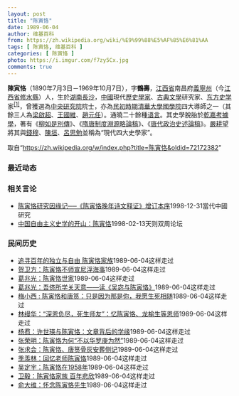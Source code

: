 ```yaml
---
layout: post
title: "陈寅恪"
date: 1989-06-04
author: 维基百科
from: https://zh.wikipedia.org/wiki/%E9%99%88%E5%AF%85%E6%81%AA
tags: [ 陈寅恪, 维基百科 ]
categories: [ 陈寅恪 ]
photo: https://i.imgur.com/f7zy5Cx.jpg
comments: true
---
```

<div class="mw-parser-output">
<p><b>陳寅恪</b>（1890年7月3日－1969年10月7日），字<b>鶴壽</b>，<a href="/wiki/%E6%B1%9F%E8%A5%BF%E7%9C%81" title="江西省">江西省</a>南昌府<a href="/wiki/%E4%B9%89%E5%AE%81%E5%B7%9E" title="义宁州">義寧州</a>（今<a href="/wiki/%E6%B1%9F%E8%A5%BF%E7%9C%81" title="江西省">江西省</a><a href="/wiki/%E4%BF%AE%E6%B0%B4%E5%8E%BF" title="修水县">修水縣</a>）人，生於<a href="/wiki/%E6%B9%96%E5%8D%97%E7%9C%81" title="湖南省">湖南</a><a href="/wiki/%E9%95%B7%E6%B2%99%E5%BA%9C" class="mw-redirect" title="長沙府">長沙</a>，<a href="/wiki/%E4%B8%AD%E5%9C%8B" title="中國">中國</a>現代<a href="/wiki/%E6%AD%B7%E5%8F%B2%E5%AD%B8%E5%AE%B6" class="mw-redirect" title="歷史學家">歷史學家</a>、<a href="/wiki/%E5%8F%A4%E5%85%B8%E6%96%87%E5%AD%B8" class="mw-redirect" title="古典文學">古典文學</a>研究家、<a href="/w/index.php?title=%E4%B8%9C%E6%96%B9%E5%8F%B2%E5%AD%A6&amp;action=edit&amp;redlink=1" class="new" title="东方史学（页面不存在）">东方史学</a>家<sup id="cite_ref-1" class="reference"><a href="#cite_note-1">[1]</a></sup>，曾獲選為<a href="/wiki/%E4%B8%AD%E5%A4%AE%E7%A0%94%E7%A9%B6%E9%99%A2" title="中央研究院">中央研究院</a>院士，亦為<a href="/wiki/%E6%B0%91%E5%88%9D%E6%99%82%E6%9C%9F" class="mw-redirect" title="民初時期">民初時期</a><a href="/wiki/%E6%B8%85%E8%8F%AF%E5%A4%A7%E5%AD%B8" class="mw-redirect" title="清華大學">清華大學</a><a href="/wiki/%E6%B8%85%E5%8D%8E%E5%A4%A7%E5%AD%A6%E5%9B%BD%E5%AD%A6%E7%A0%94%E7%A9%B6%E9%99%A2" class="mw-redirect" title="清华大学国学研究院">國學院</a>四大導師之一（其餘三人為<a href="/wiki/%E6%A2%81%E5%95%9F%E8%B6%85" class="mw-redirect" title="梁啟超">梁啟超</a>、<a href="/wiki/%E7%8E%8B%E5%9C%8B%E7%B6%AD" class="mw-redirect" title="王國維">王國維</a>、<a href="/wiki/%E8%B6%99%E5%85%83%E4%BB%BB" class="mw-redirect" title="趙元任">趙元任</a>）。通曉二十餘種<a href="/wiki/%E8%AA%9E%E8%A8%80" title="語言">语言</a>。其史學脫胎於<a href="/wiki/%E4%B9%BE%E5%98%89%E5%AD%B8%E6%B4%BE" title="乾嘉學派">乾嘉考據學</a>，著有《<a href="/wiki/%E6%9F%B3%E5%A6%82%E6%98%AF%E5%88%AB%E4%BC%A0" title="柳如是别传">柳如是別傳</a>》、《<a href="/wiki/%E9%9A%8B%E5%94%90%E5%88%B6%E5%BA%A6%E6%B7%B5%E6%BA%90%E7%95%A5%E8%AB%96%E7%A8%BF" title="隋唐制度淵源略論稿">隋唐制度淵源略論稿</a>》、《<a href="/wiki/%E5%94%90%E4%BB%A3%E6%94%BF%E6%B2%BB%E5%8F%B2%E8%BF%B0%E8%AB%96%E7%A8%BF" title="唐代政治史述論稿">唐代政治史述論稿</a>》。<a href="/wiki/%E5%9A%B4%E8%80%95%E6%9C%9B" title="嚴耕望">嚴耕望</a>將其與<a href="/wiki/%E9%8C%A2%E7%A9%86" title="錢穆">錢穆</a>、<a href="/wiki/%E9%99%B3%E5%9E%A3" class="mw-redirect" title="陳垣">陳垣</a>、<a href="/wiki/%E5%91%82%E6%80%9D%E5%8B%89" title="呂思勉">呂思勉</a>並稱為“現代四大史學家”。
</p>
</div><noscript><img src="//zh.wikipedia.org/wiki/Special:CentralAutoLogin/start?type=1x1" alt="" title="" width="1" height="1" style="border: none; position: absolute;"></noscript>
<div class="printfooter">取自“<a dir="ltr" href="https://zh.wikipedia.org/w/index.php?title=陈寅恪&amp;oldid=72172382">https://zh.wikipedia.org/w/index.php?title=陈寅恪&amp;oldid=72172382</a>”</div><div id="recent-news"><h3>最近动态</h3><ul></ul></div><div id="open-opinion"><h3>相关言论</h3><ul><li><a href="https://nodebe4.github.io/opinion/1998-12-31/%E9%99%88%E5%AF%85%E6%81%AA%E7%A0%94%E7%A9%B6%E5%9B%A0%E7%BC%98%E8%AE%B0-%E9%99%88%E5%AF%85%E6%81%AA%E6%99%9A%E5%B9%B4%E8%AF%97%E6%96%87%E9%87%8A%E8%AF%81-%E5%A2%9E%E8%AE%A2%E6%9C%AC%E5%BA%8F/" title="余英时">陈寅恪研究因缘记──《陈寅恪晚年诗文释证》增订本序</a><time>1998-12-31</time><a class="tag">當代中國研究</a></li>
<li><a href="https://nodebe4.github.io/opinion/1998-02-13/%E4%B8%AD%E5%9B%BD%E8%87%AA%E7%94%B1%E4%B8%BB%E4%B9%89%E5%8F%B2%E5%AD%A6%E7%9A%84%E5%BC%80%E5%B1%B1-%E9%99%88%E5%AF%85%E6%81%AA/" title="王焱">中国自由主义史学的开山：陈寅恪</a><time>1998-02-13</time><a class="tag">天则双周论坛</a></li>
</ul></div><div id="mjls-record"><h3>民间历史</h3><ul><li><a href="https://nodebe4.github.io/mjlsh/1989-06-04/%E8%BF%BD%E5%AF%BB%E7%99%BE%E5%B9%B4%E7%9A%84%E7%8B%AC%E7%AB%8B%E4%B8%8E%E8%87%AA%E7%94%B1-%E9%99%88%E5%AF%85%E6%81%AA%E5%AE%B6%E6%97%8F/" title="">追寻百年的独立与自由 陈寅恪家族</a><time>1989-06-04</time><a class="tag">这样走过</a></li>
<li><a href="https://nodebe4.github.io/mjlsh/1989-06-04/%E8%B4%BA%E5%8D%AB%E6%96%B9-%E9%99%88%E5%AF%85%E6%81%AA%E4%B8%8D%E5%B8%88%E5%AE%A3%E5%B0%BC%E6%B5%AE%E6%B5%B7%E4%BA%8B/" title="贺卫方">贺卫方：陈寅恪不师宣尼浮海事</a><time>1989-06-04</time><a class="tag">这样走过</a></li>
<li><a href="https://nodebe4.github.io/mjlsh/1989-06-04/%E8%91%9B%E5%85%86%E5%85%89-%E9%99%88%E5%AF%85%E6%81%AA%E4%B8%96%E5%AE%B6/" title="葛兆光">葛兆光：陈寅恪世家</a><time>1989-06-04</time><a class="tag">这样走过</a></li>
<li><a href="https://nodebe4.github.io/mjlsh/1989-06-04/%E8%91%9B%E5%85%86%E5%85%89-%E5%90%BE%E4%BE%AA%E6%89%80%E5%AD%A6%E5%85%B3%E5%A4%A9%E6%84%8F-%E8%AF%BB-%E5%90%B4%E5%AE%93%E4%B8%8E%E9%99%88%E5%AF%85%E6%81%AA/" title="葛兆光">葛兆光：吾侪所学关天意——读《吴宓与陈寅恪》</a><time>1989-06-04</time><a class="tag">这样走过</a></li>
<li><a href="https://nodebe4.github.io/mjlsh/1989-06-04/%E6%A2%85%E5%B0%8F%E8%A5%BF-%E9%99%88%E5%AF%85%E6%81%AA%E5%92%8C%E5%94%90%E7%AD%BC-%E5%8F%AA%E6%98%AF%E5%9B%A0%E4%B8%BA%E9%82%A3%E6%98%AF%E4%BD%A0-%E6%88%91%E6%84%BF%E7%94%9F%E6%AD%BB%E7%9B%B8%E9%9A%8F/" title="梅小西">梅小西 : 陈寅恪和唐筼：只是因为那是你，我愿生死相随</a><time>1989-06-04</time><a class="tag">这样走过</a></li>
<li><a href="https://nodebe4.github.io/mjlsh/1989-06-04/%E6%9E%97%E7%BC%A6%E5%8D%8E-%E6%B7%B1%E6%81%A9%E8%B4%9F%E5%B0%BD-%E6%AD%BB%E7%94%9F%E5%B8%88%E5%8F%8B-%E5%BF%86%E9%99%88%E5%AF%85%E6%81%AA-%E9%BE%99%E6%A6%86%E7%94%9F%E7%AD%89%E6%81%A9%E5%B8%88/" title="林缦华">林缦华：“深恩负尽，死生师友”：忆陈寅恪、龙榆生等恩师</a><time>1989-06-04</time><a class="tag">这样走过</a></li>
<li><a href="https://nodebe4.github.io/mjlsh/1989-06-04/%E6%9D%A8%E7%84%84-%E8%AE%B8%E4%B8%96%E7%91%9B%E4%B8%8E%E9%99%88%E5%AF%85%E6%81%AA-%E6%96%87%E7%AB%A0%E8%83%8C%E5%90%8E%E7%9A%84%E5%AD%A6%E7%BC%98/" title="杨焄">杨焄：许世瑛与陈寅恪：文章背后的学缘</a><time>1989-06-04</time><a class="tag">这样走过</a></li>
<li><a href="https://nodebe4.github.io/mjlsh/1989-06-04/%E5%BC%A0%E8%8D%A3%E6%98%8E-%E9%99%88%E5%AF%85%E6%81%AA%E4%B8%BA%E4%BD%95-%E4%B8%8D%E4%BB%A5%E5%8D%8E%E7%BD%97%E5%BA%9A%E4%B8%BA%E7%84%B6/" title="张荣明">张荣明：陈寅恪为何“不以华罗庚为然”</a><time>1989-06-04</time><a class="tag">这样走过</a></li>
<li><a href="https://nodebe4.github.io/mjlsh/1989-06-04/%E5%BC%A0%E6%B1%82%E4%BC%9A-%E9%99%88%E5%AF%85%E6%81%AA-%E5%94%90%E7%AD%BC%E9%AA%A8%E7%81%B0%E5%AE%89%E8%91%AC%E4%BE%A7%E8%AE%B0/" title="张求会">张求会：陈寅恪、唐筼骨灰安葬侧记</a><time>1989-06-04</time><a class="tag">这样走过</a></li>
<li><a href="https://nodebe4.github.io/mjlsh/1989-06-04/%E5%AD%A3%E7%BE%A1%E6%9E%97-%E5%9B%9E%E5%BF%86%E8%80%81%E5%B8%88%E9%99%88%E5%AF%85%E6%81%AA/" title="季羡林">季羡林：回忆老师陈寅恪</a><time>1989-06-04</time><a class="tag">这样走过</a></li>
<li><a href="https://nodebe4.github.io/mjlsh/1989-06-04/%E5%90%B4%E5%AE%9A%E5%AE%87-%E9%99%88%E5%AF%85%E6%81%AA%E5%9C%A81958%E5%B9%B4/" title="吴定宇">吴定宇：陈寅恪在1958年</a><time>1989-06-04</time><a class="tag">这样走过</a></li>
<li><a href="https://nodebe4.github.io/mjlsh/1989-06-04/%E5%8D%AB%E6%AF%85-%E9%99%88%E5%AF%85%E6%81%AA%E5%AE%B6%E6%97%8F-%E7%99%BE%E5%B9%B4%E6%82%B2%E6%AC%A3/" title="卫毅">卫毅：陈寅恪家族 百年悲欣</a><time>1989-06-04</time><a class="tag">这样走过</a></li>
<li><a href="https://nodebe4.github.io/mjlsh/1989-06-04/%E4%BF%9E%E5%A4%A7%E7%BB%B4-%E6%80%80%E5%BF%B5%E9%99%88%E5%AF%85%E6%81%AA%E5%85%88%E7%94%9F/" title="俞大维">俞大维：怀念陈寅恪先生</a><time>1989-06-04</time><a class="tag">这样走过</a></li>
</ul></div>